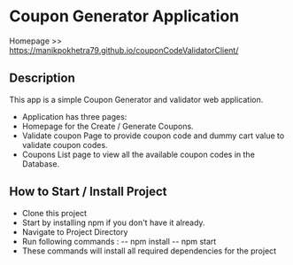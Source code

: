 # Coupon Generator Application

Homepage >> https://manikpokhetra79.github.io/couponCodeValidatorClient/

## Description

This app is a simple Coupon Generator and validator web application.

- Application has three pages:
- Homepage for the Create / Generate Coupons.
- Validate coupon Page to provide coupon code and dummy cart value to validate coupon codes.
- Coupons List page to view all the available coupon codes in the Database.

## How to Start / Install Project

- Clone this project
- Start by installing npm if you don't have it already.
- Navigate to Project Directory
- Run following commands : -- npm install -- npm start
- These commands will install all required dependencies for the project
